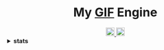 <h1 align="center">My <a href="https://glyb.github.io" target="_blank">GIF</a> Engine</h1>
<div align="center">
  <a href="https://discord.gg/FVVhEG5y2g">
  <img alt="Discord" width="20px" src="https://raw.githubusercontent.com/peterthehan/peterthehan/master/assets/discord.svg" />
  </a>
  <a href="#">
  <img alt="LinkedIN" width="20px" src="https://raw.githubusercontent.com/peterthehan/peterthehan/master/assets/linkedin.svg" />
  </a>
</div>

<details close="true">
  <summary><b>stats</b></summary>
 <!--START_SECTION:waka-->

```text
No activity tracked
```

<!--END_SECTION:waka-->
 </details>




 
